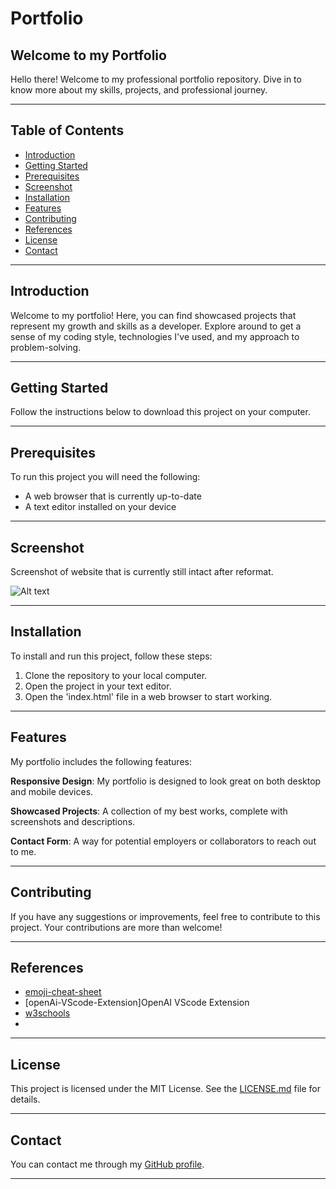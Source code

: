 # Portfolio

## Welcome to my Portfolio

Hello there! Welcome to my professional portfolio repository. Dive in to know more about my skills, projects, and professional journey.

---

## Table of Contents

- [Introduction](#introduction)
- [Getting Started](#getting-started)
- [Prerequisites](#prerequisites)
- [Screenshot](#screenshot)
- [Installation](#installation)
- [Features](#features)
- [Contributing](#contributing)
- [References](#references)
- [License](#license)
- [Contact](#contact)

---

## Introduction

Welcome to my portfolio! Here, you can find showcased projects that represent my growth and skills as a developer. Explore around to get a sense of my coding style, technologies I've used, and my approach to problem-solving.

---

## Getting Started

Follow the instructions below to download this project on your computer.

---

## Prerequisites

To run this project you will need the following:

- A web browser that is currently up-to-date
- A text editor installed on your device

---

## Screenshot

Screenshot of website that is currently still intact after reformat.

![Alt text](/Portfolio/Portfolio/Assets/pictures/screencapture-127-0-0-1-5501-Portfolio-Portfolio-index-html-2023-08-21-17_52_49.png)

---

## Installation

To install and run this project, follow these steps:

1. Clone the repository to your local computer.
2. Open the project in your text editor.
3. Open the 'index.html' file in a web browser to start working.

---

## Features

My portfolio includes the following features:

**Responsive Design**:
My portfolio is designed to look great on both desktop and mobile devices.

**Showcased Projects**:
A collection of my best works, complete with screenshots and descriptions.

**Contact Form**:
A way for potential employers or collaborators to reach out to me.

---

## Contributing

If you have any suggestions or improvements, feel free to contribute to this project. Your contributions are more than welcome!

---

## References

- [emoji-cheat-sheet](https://github.com/ikatyang/emoji-cheat-sheet#readme)
- [openAi-VScode-Extension]OpenAI VScode Extension
- [w3schools](https://www.w3schools.com)
- 

---

## License

This project is licensed under the MIT License. See the [LICENSE.md](LICENSE.md) file for details.

---

## Contact

You can contact me through my [GitHub profile](https://github.com/Deazymat/Portfolio).

---
